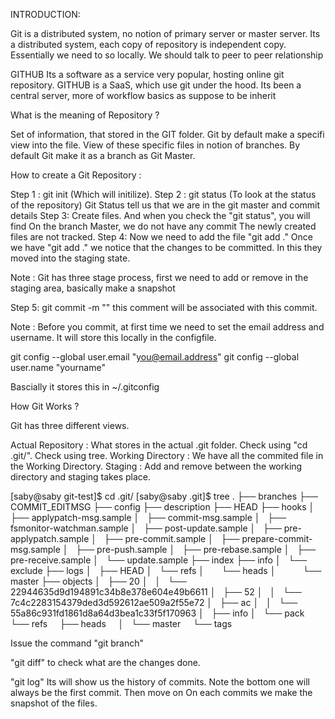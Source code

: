 INTRODUCTION:

Git is a distributed system, no notion of primary server or master server. 
Its a distributed system, each copy of repository is independent copy. 
Essentially we need to so locally.
We should talk to peer to peer relationship 

GITHUB
Its a software as a service very popular, hosting online git repository.
GITHUB is a SaaS, which use git under the hood. 
Its been a central server, more of workflow basics as suppose to be inherit

What is the meaning of Repository ?

Set of information, that stored in the GIT folder.
Git by default make a specifi view into the file. View of these specific files in notion of branches. 
By default Git make it as a branch as Git Master.


How to create a Git Repository :

Step 1 : git init (Which will initilize). 
Step 2 : git status (To look at the status of the repository) 
         Git Status tell us that we are in the git master and commit details
Step 3:  Create files. And when you check the "git status", you will find On the branch Master, we do not have any commit
         The newly created files are not tracked. 
Step 4:  Now we need to add the file "git add ." Once we have "git add ." we notice that the changes to be committed.
         In this they moved into the staging state. 

Note : Git has three stage process, first we need to add or remove in the staging area, basically make a snapshot 

Step 5:  git commit -m "<COMMENT>" this comment will be associated with this commit. 

Note : Before you commit, at first time we need to set the email address and username. It will store this locally in the configfile. 

git config --global user.email "you@email.address"
git config --global user.name "yourname"

Bascially it stores this in ~/.gitconfig

How Git Works ?

Git has three different views. 

Actual Repository : What stores in the actual .git folder. Check using "cd .git/". Check using tree.
Working Directory : We have all the commited file in the Working Directory. 
Staging : Add and remove between the working directory and staging takes place. 

[saby@saby git-test]$ cd .git/
[saby@saby .git]$ tree
.
├── branches
├── COMMIT_EDITMSG
├── config
├── description
├── HEAD
├── hooks
│   ├── applypatch-msg.sample
│   ├── commit-msg.sample
│   ├── fsmonitor-watchman.sample
│   ├── post-update.sample
│   ├── pre-applypatch.sample
│   ├── pre-commit.sample
│   ├── prepare-commit-msg.sample
│   ├── pre-push.sample
│   ├── pre-rebase.sample
│   ├── pre-receive.sample
│   └── update.sample
├── index
├── info
│   └── exclude
├── logs
│   ├── HEAD
│   └── refs
│       └── heads
│           └── master
├── objects
│   ├── 20
│   │   └── 22944635d9d194891c34b8e378e604e49b6611
│   ├── 52
│   │   └── 7c4c2283154379ded3d592612ae509a2f55e72
│   ├── ac
│   │   └── 55a86c931fd1861d8a64d3bea1c33f5f170963
│   ├── info
│   └── pack
└── refs
    ├── heads
    │   └── master
    └── tags


Issue the command "git branch"

"git diff" to check what are the changes done. 

"git log" Its will show us the history of commits. Note the bottom one will always be the first commit. Then move on
On each commits we make the snapshot of the files. 

  
